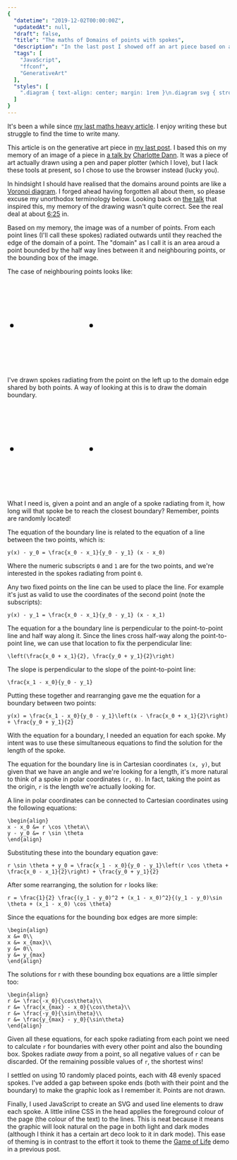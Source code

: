 ```yaml
---
{
  "datetime": "2019-12-02T00:00:00Z",
  "updatedAt": null,
  "draft": false,
  "title": "The maths of Domains of points with spokes",
  "description": "In the last post I showed off an art piece based on a piece I'd seen at a conference talk. In this post I detail the maths I used to do it.",
  "tags": [
    "JavaScript",
    "ffconf",
    "GenerativeArt"
  ],
  "styles": [
    ".diagram { text-align: center; margin: 1rem }\n.diagram svg { stroke: var(--standout-color-main); fill: var(--standout-color-main); stroke-width: 1; }"
  ]
}
---
```

It's been a while since [my last maths heavy article][advent-of-code-article]. I
enjoy writing these but struggle to find the time to write many.

This article is on the generative art piece in [my last post][domains]. I based
this on my memory of an image of a piece in [a talk by][talk]
[Charlotte Dann][charlotte-dann]. It was a piece of art actually drawn using a
pen and paper plotter (which I love), but I lack these tools at present, so I
chose to use the browser instead (lucky you).

In hindsight I should have realised that the domains around points are like a
[Voronoi diagram][voronoi]. I forged ahead having forgotten all about them, so
please excuse my unorthodox terminology below. Looking back on [the talk][talk]
that inspired this, my memory of the drawing wasn't quite correct. See the real
deal at about [6:25][625] in.

Based on my memory, the image was of a number of points. From each point lines
(I'll call these spokes) radiated outwards until they reached the edge of the
domain of a point. The "domain" as I call it is an area aroud a point bounded by
the half way lines between it and neighbouring points, or the bounding box of
the image.

The case of neighbouring points looks like:

<div class="diagram">
  <svg role="img" aria-labelledby="diagram-title-1" width="200" height="200" viewBox="0 0 100 100">
    <title id="diagram-title-1">Spokes radiating from a point to the halfway line between the point and another point.</title>
    <circle cx="5" cy="50" r="2"></circle>
    <circle cx="95" cy="50" r="2"></circle>
    <line x1="5" x2="50" y1="50" y2="50"></line>
    <line x1="5" x2="50" y1="50" y2="40.054381631017094"></line>
    <line x1="5" x2="50" y1="50" y2="29.289321881345245"></line>
    <line x1="5" x2="50" y1="50" y2="16.591068104035052"></line>
    <line x1="5" x2="50" y1="50" y2="0"></line>
    <line x1="5" x2="50" y1="50" y2="100"></line>
    <line x1="5" x2="50" y1="50" y2="83.40893189596494"></line>
    <line x1="5" x2="50" y1="50" y2="70.71067811865476"></line>
    <line x1="5" x2="50" y1="50" y2="59.945618368982906"></line>
  </svg>
</div>

I've drawn spokes radiating from the point on the left up to the domain edge
shared by both points. A way of looking at this is to draw the domain boundary.

<div class="diagram">
  <svg role="img" aria-labelledby="diagram-title-2" width="200" height="200" viewBox="0 0 100 100">
    <title id="diagram-title-2">The boundary between two points.</title>
    <circle cx="5" cy="50" r="2"></circle>
    <circle cx="95" cy="50" r="2"></circle>
    <line x1="50" y1="0" x2="50" y2="100" stroke-dasharray="5, 5"></line>
  </svg>
</div>

What I need is, given a point and an angle of a spoke radiating from it, how
long will that spoke be to reach the closest boundary? Remember, points are
randomly located!

The equation of the boundary line is related to the equation of a line between
the two points, which is:

```mathematics
y(x) - y_0 = \frac{x_0 - x_1}{y_0 - y_1} (x - x_0)
```

Where the numeric subscripts `0` and `1` are for the two points, and we're
interested in the spokes radiating from point `0`.

Any two fixed points on the line can be used to place the line. For example it's
just as valid to use the coordinates of the second point (note the subscripts):

```mathematics
y(x) - y_1 = \frac{x_0 - x_1}{y_0 - y_1} (x - x_1)
```

The equation for a the boundary line is perpendicular to the point-to-point line
and half way along it. Since the lines cross half-way along the point-to-point
line, we can use that location to fix the perpendicular line:

```mathematics
\left(\frac{x_0 + x_1}{2}, \frac{y_0 + y_1}{2}\right)
```

The slope is perpendicular to the slope of the point-to-point line:

```mathematics
\frac{x_1 - x_0}{y_0 - y_1}
```

Putting these together and rearranging gave me the equation for a boundary
between two points:

```mathematics
y(x) = \frac{x_1 - x_0}{y_0 - y_1}\left(x - \frac{x_0 + x_1}{2}\right) + \frac{y_0 + y_1}{2}
```

With the equation for a boundary, I needed an equation for each spoke. My intent
was to use these simultaneous equations to find the solution for the length of
the spoke.

The equation for the boundary line is in Cartesian coordinates `(x, y)`, but
given that we have an angle and we're looking for a length, it's more natural to
think of a spoke in polar coordinates `(r, Θ)`. In fact, taking the point as the
origin, `r` is the length we're actually looking for.

A line in polar coordinates can be connected to Cartesian coordinates using the
following equations:

```mathematics
\begin{align}
x - x_0 &= r \cos \theta\\
y - y_0 &= r \sin \theta
\end{align}
```

Substituting these into the boundary equation gave:

```mathematics
r \sin \theta + y_0 = \frac{x_1 - x_0}{y_0 - y_1}\left(r \cos \theta + \frac{x_0 - x_1}{2}\right) + \frac{y_0 + y_1}{2}
```

After some rearranging, the solution for `r` looks like:

```mathematics
r = \frac{1}{2} \frac{(y_1 - y_0)^2 + (x_1 - x_0)^2}{(y_1 - y_0)\sin \theta + (x_1 - x_0) \cos \theta}
```

Since the equations for the bounding box edges are more simple:

```mathematics
\begin{align}
x &= 0\\
x &= x_{max}\\
y &= 0\\
y &= y_{max}
\end{align}
```

The solutions for r with these bounding box equations are a little simpler too:
```mathematics
\begin{align}
r &= \frac{-x_0}{\cos\theta}\\
r &= \frac{x_{max} - x_0}{\cos\theta}\\
r &= \frac{-y_0}{\sin\theta}\\
r &= \frac{y_{max} - y_0}{\sin\theta}
\end{align}
```

Given all these equations, for each spoke radiating from each point we need to
calculate `r` for boundaries with every other point and also the bounding box.
Spokes radiate _away_ from a point, so all negative values of `r` can be
discarded. Of the remaining possible values of `r`, the shortest wins!

I settled on using 10 randomly placed points, each with 48 evenly spaced spokes.
I've added a gap between spoke ends (both with their point and the boundary) to
make the graphic look as I remember it. Points are not drawn.

Finally, I used JavaScript to create an SVG and used line elements to draw each
spoke. A little inline CSS in the head applies the foreground colour of the page
(the colour of the text) to the lines. This is neat because it means the graphic
will look natural on the page in both light and dark modes (although I think it
has a certain art deco look to it in dark mode). This ease of theming is in
contrast to the effort it took to theme the [Game of Life][game-of-life] demo in
a previous post.

[advent-of-code-article]: /blog/advent-of-code-2017-day-20-task-2
[domains]: /blog/generative-art-piece-domains-of-points-with-spokes
[charlotte-dann]: https://charlottedann.com/
[game-of-life]: ffconf-2019
[voronoi]: https://en.wikipedia.org/wiki/Voronoi_diagram
[talk]: https://www.youtube.com/watch?v=BZNKLvqh8ts&list=PLXmT1r4krsTrR6khetJSVQqulyFbxmZNG&t
[625]: https://www.youtube.com/watch?v=BZNKLvqh8ts&list=PLXmT1r4krsTrR6khetJSVQqulyFbxmZNG&t=385
